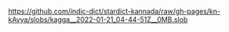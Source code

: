 https://github.com/indic-dict/stardict-kannada/raw/gh-pages/kn-kAvya/slobs/kagga__2022-01-21_04-44-51Z__0MB.slob  
